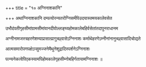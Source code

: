 +++
title = "१० अग्निनाशकानि"

+++
अथाग्निनाशकानि दम्पत्योरन्यतरोग्निसमीपेउदयास्तमयकालेवसेत

उभौदंपतीगृहसीमांग्रामसीमांवानदीवोल्लङ्घ्यहोमकालेबहिर्वसेतांतदापुनराधानम

अग्नीनामजस्त्रहरणेशम्याप्रासात्प्रागुच्छ्वासेऽग्निनाशः कर्माथेहरणेऽम्नीनांनानुच्छ्वासादिचोद्यते

आत्मसमारोपणपक्षेऽप्सुमज्जनेमैथुनेशूद्रादिस्पर्शनेऽग्निनाशः

पत्‍न्यनेकत्वेपिएकस्यामपिहोमकालेगृहसीम्नोबहिर्गतायामग्निनाशः ॥

